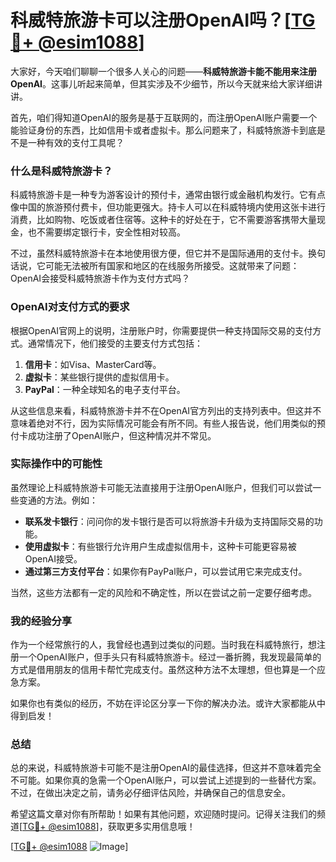 # 科威特旅游卡可以注册OpenAI吗？[[TG💪+ @esim1088](https://t.me/s/esim1088)]

大家好，今天咱们聊聊一个很多人关心的问题——**科威特旅游卡能不能用来注册OpenAI**。这事儿听起来简单，但其实涉及不少细节，所以今天就来给大家详细讲讲。

首先，咱们得知道OpenAI的服务是基于互联网的，而注册OpenAI账户需要一个能验证身份的东西，比如信用卡或者虚拟卡。那么问题来了，科威特旅游卡到底是不是一种有效的支付工具呢？

### 什么是科威特旅游卡？

科威特旅游卡是一种专为游客设计的预付卡，通常由银行或金融机构发行。它有点像中国的旅游预付费卡，但功能更强大。持卡人可以在科威特境内使用这张卡进行消费，比如购物、吃饭或者住宿等。这种卡的好处在于，它不需要游客携带大量现金，也不需要绑定银行卡，安全性相对较高。

不过，虽然科威特旅游卡在本地使用很方便，但它并不是国际通用的支付卡。换句话说，它可能无法被所有国家和地区的在线服务所接受。这就带来了问题：OpenAI会接受科威特旅游卡作为支付方式吗？

### OpenAI对支付方式的要求

根据OpenAI官网上的说明，注册账户时，你需要提供一种支持国际交易的支付方式。通常情况下，他们接受的主要支付方式包括：

1. **信用卡**：如Visa、MasterCard等。
2. **虚拟卡**：某些银行提供的虚拟信用卡。
3. **PayPal**：一种全球知名的电子支付平台。

从这些信息来看，科威特旅游卡并不在OpenAI官方列出的支持列表中。但这并不意味着绝对不行，因为实际情况可能会有所不同。有些人报告说，他们用类似的预付卡成功注册了OpenAI账户，但这种情况并不常见。

### 实际操作中的可能性

虽然理论上科威特旅游卡可能无法直接用于注册OpenAI账户，但我们可以尝试一些变通的方法。例如：

- **联系发卡银行**：问问你的发卡银行是否可以将旅游卡升级为支持国际交易的功能。
- **使用虚拟卡**：有些银行允许用户生成虚拟信用卡，这种卡可能更容易被OpenAI接受。
- **通过第三方支付平台**：如果你有PayPal账户，可以尝试用它来完成支付。

当然，这些方法都有一定的风险和不确定性，所以在尝试之前一定要仔细考虑。

### 我的经验分享

作为一个经常旅行的人，我曾经也遇到过类似的问题。当时我在科威特旅行，想注册一个OpenAI账户，但手头只有科威特旅游卡。经过一番折腾，我发现最简单的方式是借用朋友的信用卡帮忙完成支付。虽然这种方法不太理想，但也算是一个应急方案。

如果你也有类似的经历，不妨在评论区分享一下你的解决办法。或许大家都能从中得到启发！

### 总结

总的来说，科威特旅游卡可能不是注册OpenAI的最佳选择，但这并不意味着完全不可能。如果你真的急需一个OpenAI账户，可以尝试上述提到的一些替代方案。不过，在做出决定之前，请务必仔细评估风险，并确保自己的信息安全。

希望这篇文章对你有所帮助！如果有其他问题，欢迎随时提问。记得关注我们的频道[[TG💪+ @esim1088](https://t.me/s/esim1088)]，获取更多实用信息哦！

[[TG💪+ @esim1088](https://t.me/s/esim1088) ![Image](https://i.postimg.cc/4NQfJmqS/Snipaste-2025-05-13-00-14-12.png)]